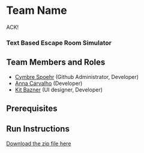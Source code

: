 # Team Name
ACK!

### Text Based Escape Room Simulator

## Team Members and Roles


* [Cymbre Spoehr](https://github.com/cymbre1/CIS350-HW2-Spoehr) (Github Administrator, Developer)
* [Anna Carvalho](https://github.com/ThePolarEspresso/CIS350-HM2-Carvalho) (Developer)
* [Kit Bazner](https://github.com/krbazner/CIS350-HW2-Bazner) (UI designer, Developer)

## Prerequisites

## Run Instructions
[Download the zip file here](https://drive.google.com/drive/folders/1XCjvWGcrZKxCAFza811Upxsn8-kMT9I5?usp=sharing)
